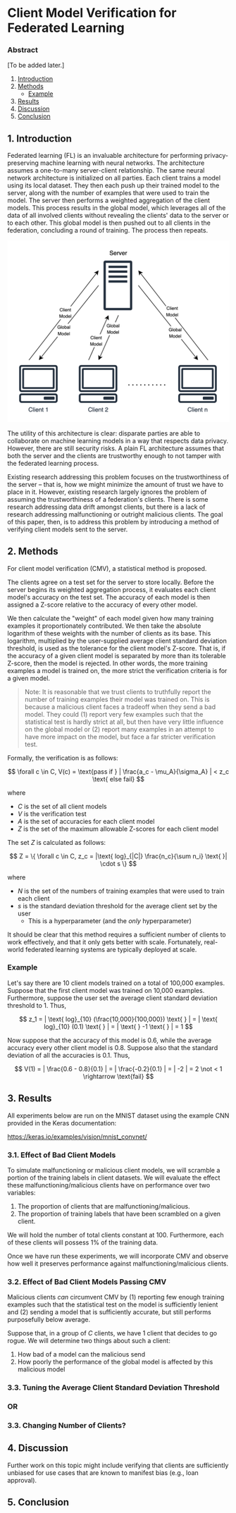 # Client Model Verification for Federated Learning

### Abstract

[To be added later.]

1. [Introduction](#1-introduction)
2. [Methods](#2-methods)
   - [Example](#example) 
3. [Results](#3-results)
4. [Discussion](#4-discussion)
5. [Conclusion](#5-conclusion)

## 1. Introduction

Federated learning (FL) is an invaluable architecture for performing privacy-preserving machine learning with neural networks. The architecture assumes a one-to-many server-client relationship. The same neural network architecture is initialized on all parties. Each client trains a model using its local dataset. They then each push up their trained model to the server, along with the number of examples that were used to train the model. The server then performs a weighted aggregation of the client models. This process results in the global model, which leverages all of the data of all involved clients without revealing the clients' data to the server or to each other. This global model is then pushed out to all clients in the federation, concluding a round of training. The process then repeats.

![Federated Learning Diagram](paper_images/fl_diagram.png)

The utility of this architecture is clear: disparate parties are able to collaborate on machine learning models in a way that respects data privacy. However, there are still security risks. A plain FL architecture assumes that both the server and the clients are trustworthy enough to not tamper with the federated learning process.

Existing research addressing this problem focuses on the trustworthiness of the server – that is, how we might minimize the amount of trust we have to place in it. However, existing research largely ignores the problem of assuming the trustworthiness of a federation's clients. There is some research addressing data drift amongst clients, but there is a lack of research addressing malfunctioning or outright malicious clients. The goal of this paper, then, is to address this problem by introducing a method of verifying client models sent to the server.

## 2. Methods

For client model verification (CMV), a statistical method is proposed.

The clients agree on a test set for the server to store locally. Before the server begins its weighted aggregation process, it evaluates each client model's accuracy on the test set. The accuracy of each model is then assigned a Z-score relative to the accuracy of every other model.

We then calculate the "weight" of each model given how many training examples it proportionately contributed. We then take the absolute logarithm of these weights with the number of clients as its base. This logarithm, multiplied by the user-supplied average client standard deviation threshold, is used as the tolerance for the client model's Z-score. That is, if the accuracy of a given client model is separated by more than its tolerable Z-score, then the model is rejected. In other words, the more training examples a model is trained on, the more strict the verification criteria is for a given model.

> Note: It is reasonable that we trust clients to truthfully report the number of training examples their model was trained on. This is because a malicious client faces a tradeoff when they send a bad model. They could (1) report very few examples such that the statistical test is hardly strict at all, but then have very little influence on the global model or (2) report many examples in an attempt to have more impact on the model, but face a far stricter verification test.

Formally, the verification is as follows:

$$
\forall c \in C, V(c) = \text{pass if } | \frac{a_c - \mu_A}{\sigma_A} | < z_c \text{ else fail}
$$

where

- $C$ is the set of all client models
- $V$ is the verification test
- $A$ is the set of accuracies for each client model
- $Z$ is the set of the maximum allowable Z-scores for each client model

The set $Z$ is calculated as follows:

$$
Z = \{ \forall c \in C, z_c = |\text{ log}_{|C|} \frac{n_c}{\sum n_i} \text{ }| \cdot s \} 
$$

where

- $N$ is the set of the numbers of training examples that were used to train each client
- $s$ is the standard deviation threshold for the average client set by the user
  - This is a hyperparameter (and the *only* hyperparameter)

It should be clear that this method requires a sufficient number of clients to work effectively, and that it only gets better with scale. Fortunately, real-world federated learning systems are typically deployed at scale.

### Example

Let's say there are 10 client models trained on a total of 100,000 examples. Suppose that the first client model was trained on 10,000 examples. Furthermore, suppose the user set the average client standard deviation threshold to 1. Thus,

$$
z_1 = | \text{ log}_{10} (\frac{10,000}{100,000}) \text{ } | = | \text{ log}_{10} (0.1) \text{ } | = | \text{ } -1 \text{ } | = 1
$$

Now suppose that the accuracy of this model is 0.6, while the average accuracy every other client model is 0.8. Suppose also that the standard deviation of all the accuracies is 0.1. Thus,

$$
V(1) = | \frac{0.6 - 0.8}{0.1} | = | \frac{-0.2}{0.1} | = | -2 | = 2 \not < 1 \rightarrow \text{fail} 
$$

## 3. Results

All experiments below are run on the MNIST dataset using the example CNN provided in the Keras documentation:

https://keras.io/examples/vision/mnist_convnet/

### 3.1. Effect of Bad Client Models

To simulate malfunctioning or malicious client models, we will scramble a portion of the training labels in client datasets. We will evaluate the effect these malfunctioning/malicious clients have on performance over two variables:

1. The proportion of clients that are malfunctioning/malicious.
2. The proportion of training labels that have been scrambled on a given client.

We will hold the number of total clients constant at 100. Furthermore, each of these clients will possess 1% of the training data.

Once we have run these experiments, we will incorporate CMV and observe how well it preserves performance against malfunctioning/malicious clients.

### 3.2. Effect of Bad Client Models Passing CMV

Malicious clients *can* circumvent CMV by (1) reporting few enough training examples such that the statistical test on the model is sufficiently lenient and (2) sending a model that is sufficiently accurate, but still performs purposefully below average. 

Suppose that, in a group of $C$ clients, we have 1 client that decides to go rogue. We will determine two things about such a client:

1. How bad of a model can the malicious send
2. How poorly the performance of the global model is affected by this malicious model

### 3.3. Tuning the Average Client Standard Deviation Threshold

### OR 

### 3.3. Changing Number of Clients?

## 4. Discussion

Further work on this topic might include verifying that clients are sufficiently unbiased for use cases that are known to manifest bias (e.g., loan approval).

## 5. Conclusion
